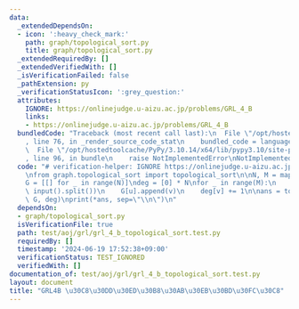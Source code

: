 ```yaml
---
data:
  _extendedDependsOn:
  - icon: ':heavy_check_mark:'
    path: graph/topological_sort.py
    title: graph/topological_sort.py
  _extendedRequiredBy: []
  _extendedVerifiedWith: []
  _isVerificationFailed: false
  _pathExtension: py
  _verificationStatusIcon: ':grey_question:'
  attributes:
    IGNORE: https://onlinejudge.u-aizu.ac.jp/problems/GRL_4_B
    links:
    - https://onlinejudge.u-aizu.ac.jp/problems/GRL_4_B
  bundledCode: "Traceback (most recent call last):\n  File \"/opt/hostedtoolcache/PyPy/3.10.14/x64/lib/pypy3.10/site-packages/onlinejudge_verify/documentation/build.py\"\
    , line 76, in _render_source_code_stat\n    bundled_code = language.bundle(\n\
    \  File \"/opt/hostedtoolcache/PyPy/3.10.14/x64/lib/pypy3.10/site-packages/onlinejudge_verify/languages/python.py\"\
    , line 96, in bundle\n    raise NotImplementedError\nNotImplementedError\n"
  code: "# verification-helper: IGNORE https://onlinejudge.u-aizu.ac.jp/problems/GRL_4_B\n\
    \nfrom graph.topological_sort import topological_sort\n\nN, M = map(int, input().split())\n\
    G = [[] for _ in range(N)]\ndeg = [0] * N\nfor _ in range(M):\n    u, v = map(int,\
    \ input().split())\n    G[u].append(v)\n    deg[v] += 1\n\nans = topological_sort(N,\
    \ G, deg)\nprint(*ans, sep=\"\\n\")\n"
  dependsOn:
  - graph/topological_sort.py
  isVerificationFile: true
  path: test/aoj/grl/grl_4_b_topological_sort.test.py
  requiredBy: []
  timestamp: '2024-06-19 17:52:38+09:00'
  verificationStatus: TEST_IGNORED
  verifiedWith: []
documentation_of: test/aoj/grl/grl_4_b_topological_sort.test.py
layout: document
title: "GRL4B \u30C8\u30DD\u30ED\u30B8\u30AB\u30EB\u30BD\u30FC\u30C8"
---
```


